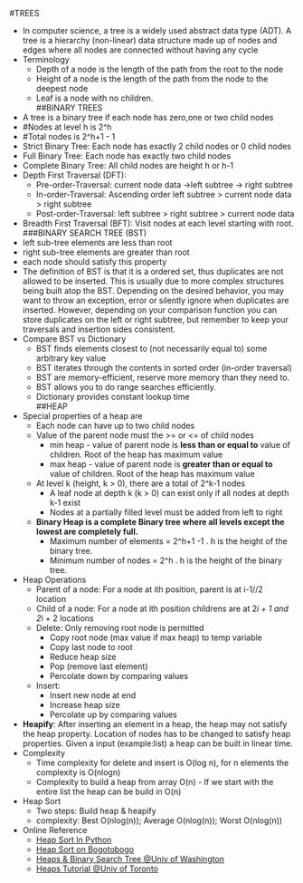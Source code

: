 
#TREES
* In computer science, a tree is a widely used abstract data type (ADT).
  A tree is a hierarchy (non-linear) data structure made up of nodes and edges where all nodes are connected without having any cycle
* Terminology  
    * <bold>Depth</bold> of a node is the length of the path from the <bold>root</bold> to the node
    * <bold>Height</bold> of a node is the length of the path from the node to the <bold>deepest</bold> node
    * <bold>Leaf</bold> is a node with no children.  
##BINARY TREES
* A tree is a binary tree if <bold>each node has zero,one or two child nodes</bold>
* #Nodes at level h is 2^h
* #Total nodes is 2^h+1 - 1
* <bold>Strict Binary Tree:</bold> Each node has <bold>exactly</bold>  <bold>2 child nodes</bold> or <bold>0</bold> child nodes 
* <bold>Full Binary Tree:</bold> Each node has <bold>exactly</bold> two child nodes
* <bold>Complete Binary Tree:<bold> All child nodes are height h or h-1      
* Depth First Traversal (DFT):  
	* Pre-order-Traversal: current node data ->left subtree -> right subtree
	* In-order-Traversal: <bold>Ascending order</bold> left subtree > current node data > right subtree
	* Post-order-Traversal:  left subtree > right subtree > current node data
* Breadth First Traversal (BFT): Visit nodes at each level starting with root.  
###BINARY SEARCH TREE (BST)
* left sub-tree elements are less than root
* right sub-tree elements are greater than root
* each node should satisfy this property
* <quote>The definition of BST is that it is a ordered set, thus duplicates are not allowed to be inserted. 
  This is usually due to more complex structures being built atop the BST. Depending on the desired behavior, 
  you may want to throw an exception, error or silently ignore when duplicates are inserted. However, depending 
  on your comparison function you can store duplicates on the left or right subtree, but remember to keep your 
  traversals and insertion sides consistent.</quote>
* Compare BST vs Dictionary
    * BST finds elements closest to (not necessarily equal to) some arbitrary key value
    * BST iterates through the contents in sorted order (in-order traversal)
    * BST are memory-efficient, reserve more memory than they need to.
    * BST allows you to do range searches efficiently. 
    * Dictionary provides constant lookup time  
##HEAP
* Special properties of a heap are
  * Each node can have up to two child nodes
  * Value of the parent node must the >= or <= of child nodes
    * min heap - value of parent node is <strong>less than or equal to</strong> value of children. Root of the heap has maximum value
    * max heap - value of parent node is <strong>greater than or equal to</strong> value of children.  Root of the heap has maximum value
  * At level k (height, k > 0), there are a total of 2^k-1 nodes  
    * A leaf node at depth k (k > 0) can exist only if all nodes at depth k-1 exist 
    * Nodes at a partially filled level must be added from left to right
  * <strong>Binary Heap is a complete Binary tree where all levels except the lowest are completely full. </strong>
    * Maximum number of elements = 2^h+1 -1 . h is the height of the binary tree.
    * Minimum number of nodes = 2^h . h is the height of the binary tree.
* Heap Operations  
  * Parent of a node: For a node at ith position, parent is at  i-1//2 location  
  * Child of a node: For a node at ith position childrens are at 2*i + 1 and 2*i + 2 locations  
  * Delete: Only removing root node is permitted    
     * Copy root node (max value if max heap) to temp variable    
     * Copy last node to root  
     * Reduce heap size  
     * Pop (remove last element)  
     * Percolate down by comparing values  
  * Insert:   
     * Insert new node at end  
     * Increase heap size  
     * Percolate up by comparing values  
* <b>Heapify</b>: After inserting an element in a heap, the heap may not satisfy the heap property. 
  Location of nodes has to be changed to satisfy heap properties. Given a input (example:list) a heap can be built in linear time. 
* Complexity
  * Time complexity for delete and insert is O(log n), for n elements the complexity is O(nlogn)
  * Complexity to build a heap from array O(n) - If we start with the entire list the heap can be build in O(n)
* Heap Sort 
  * Two steps: Build heap & heapify
  * complexity: Best O(nlog(n)); Average O(nlog(n)); Worst O(nlog(n))
* Online Reference
  * [Heap Sort In Python](http://www.geekviewpoint.com/python/sorting/heapsort)
  * [Heap Sort on Bogotobogo](http://www.bogotobogo.com/Algorithms/heapsort.php)
  * [Heaps &amp; Binary Search Tree @Univ of Washington](http://courses.cs.washington.edu/courses/cse373/02au/lectures/lecture11l.pdf)
  * [Heaps Tutorial @Univ of Toronto](http://www.cs.toronto.edu/~krueger/cscB63h/w07/lectures/tut02.txt)
